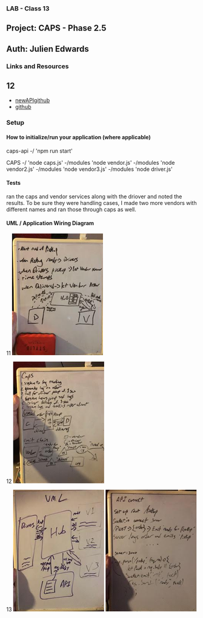 ### LAB - Class 13

## Project: CAPS - Phase 2.5
## Auth: Julien Edwards

### Links and Resources


## 12

- [newAPIgithub](https://github.com/TrunkOfUkuleles/caps-api)
- [github](https://github.com/TrunkOfUkuleles/CAPS)


### Setup

#### How to initialize/run your application (where applicable)

caps-api
-/ 'npm run start'

CAPS
-/ 'node caps.js'
-/modules 'node vendor.js'
-/modules 'node vendor2.js'
-/modules 'node vendor3.js'
-/modules 'node driver.js'

#### Tests

ran the caps and vendor services along with the driover and noted the results. To be sure they were handling cases, I made two more vendors with different names and ran those through caps as well. 
#### UML / Application Wiring Diagram

11
![setp1-UML](./assets/UML.jpg)

12
![socket-UML](./assets/UML12.jpg)

13
![API-UML](./assets/UML13.jpg)
![API-Logic](./assets/API-logic.jpg)